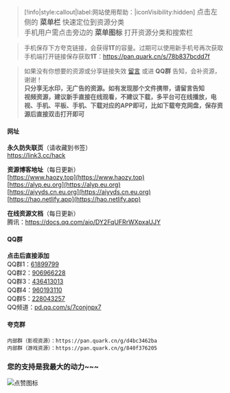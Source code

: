 
> [!info|style:callout|label:网站使用帮助：|iconVisibility:hidden]
> <span style="font-size:16px">点击左侧的 **菜单栏** 快速定位到资源分类</span>  
> <span style="font-size:16px">手机用户需点击旁边的 **菜单图标** 打开资源分类和搜索栏</span>

>手机保存下方夸克链接，会获得**1T**的容量。过期可以使用新手机号再次获取  
>手机端打开链接保存获取**1T**：https://pan.quark.cn/s/78b837bcdd7f  

> 如果没有你想要的资源或分享链接失效 [留言](/zh-cn/bbs) 或进 **QQ群** 告知，会补资源，谢谢！  
> **只分享无水印，无广告的资源。如有发现那个文件携带，请留言告知**  
> **视频资源，建议新手直接在线观看，不建议下载，多平台可在线播放，电视、手机、平板、手机、下载对应的APP即可，比如下载夸克网盘，保存资源后直接双击打开即可**

<!-- tabs:start -->
#### **网址**

 **永久防失联页**（请收藏到书签）  
    <https://link3.cc/hack>  

 **资源博客地址**（每日更新）  
     [https://www.haozy.top](https://www.haozy.top)  
     [https://alyp.eu.org](https://alyp.eu.org)  
     [https://aiyyds.cn.eu.org](https://aiyyds.cn.eu.org)  
     [https://hao.netlify.app](https://hao.netlify.app)  


 **在线资源文档**（每日更新）  
    腾讯：<https://docs.qq.com/aio/DY2FqUFRrWXpxaUJY>  

#### **QQ群**

**点击后直接添加**  
    QQ群1：[61899799](https://qm.qq.com/q/f2jmRzToUS)  
    QQ群2：[906966228](https://qm.qq.com/q/UmxU9PvGsS)  
    QQ群3：[436413013](https://qm.qq.com/q/hP5WgeAyeO)  
    QQ群4：[960193110](https://qm.qq.com/q/5Ot1tSCePK)  
    QQ群5：[228043257](https://qm.qq.com/q/DWO2PqVEDQ)  
    QQ频道：[pd.qq.com/s/7conjnpx7](https://pd.qq.com/s/7conjnpx7)  

#### **夸克群**
    内部群（影视资源）：https://pan.quark.cn/g/d4bc3462ba  
    内部群（游戏资源）：https://pan.quark.cn/g/840f376205  

<!-- tabs:end -->

### 您的支持是我最大的动力~~~  
<img src="/assets/img/zan.png" alt="点赞图标">
